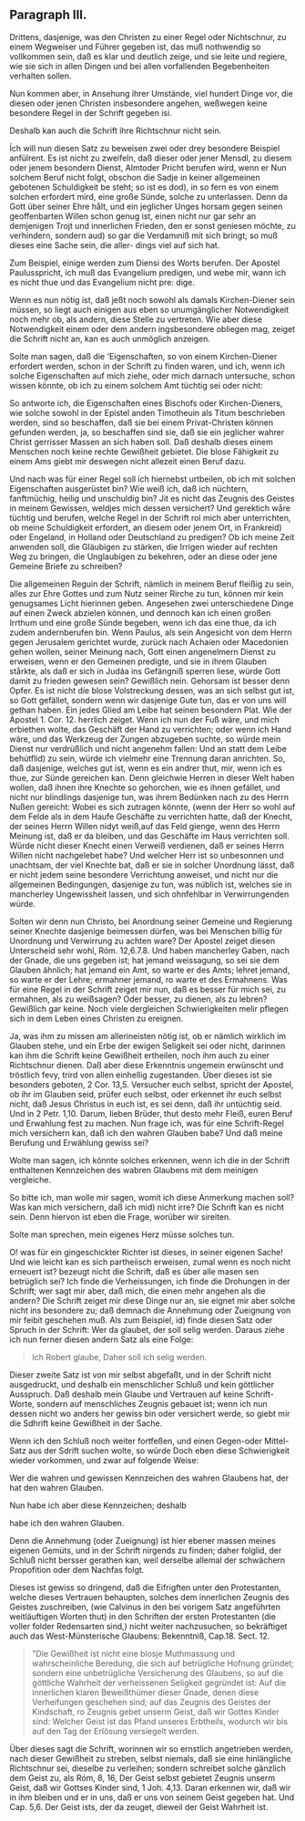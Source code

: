 <!-- Seite 118 -->
Paragraph III.
--------------

Drittens, dasjenige, was den Christen zu
einer Regel oder Nichtschnur, zu einem Wegweiser und
Führer gegeben ist, das muß nothwendig so vollkommen
sein, daß es klar und deutlich zeige, und sie leite und regiere,
wie sie sich in allen Dingen und bei allen vorfallenden
Begebenheiten verhalten sollen.

Nun kommen aber, in Ansehung ihrer Umstände,
viel hundert Dinge vor, die diesen oder jenen Christen
insbesondere angehen, weßwegen keine besondere Regel
in der Schrift gegeben isi.

Deshalb
 kan auch die Schrift ihre Richtschnur
nicht sein.

Ích will nun diesen Satz zu beweisen zwei oder drey
besondere Beispiel anfülrent. Es ist nicht zu zweifeln,
daß dieser oder jener Mensdl, zu diesem oder jenem besondern
Dienst, Almtoder Pricht berufen wird, wenn er<!-- Seite 119 -->
Nun solchem Beruf nicht folgt, obschon die Sadje in
keiner allgemeinen gebotenen Schuldigkeit be steht; so
ist es dod), in so fern es von einem solchen erfordert
mird, eine große Sünde, solche zu unterlassen. Denn
da Gott über seiner Ehre hålt, und ein jeglicher Unges
horsam gegen seinen geoffenbarten Willen schon genug
ist, einen nicht nur gar sehr an demjenigen Trojt und
innerlichen Frieden, den er sonst geniesen möchte, zu
verhindern, sondern aud) so gar die Verdamıniß mit
sich bringt; so muß dieses eine Sache sein, die aller-
dings viel auf sich hat.

  Zum Beispiel, einige werden zum Diensi des
Worts berufen. Der Apostel Paulusspricht, ich muß
das Evangelium predigen, und webe mir, wann
ich es nicht thue und das Evangelium nicht pre:
dige.

Wenn es nun nötig ist, daß jeßt noch sowohl als damals
Kirchen-Diener sein müssen, so liegt auch einigen
aus eben so unumgänglicher Notwendigkeit noch
mehr ob, als andern, diese Stelle zu vertreten. Wie
aber diese Notwendigkeit einem oder dem andern ingsbesondere
obliegen mag, zeiget die Schrift nicht an,
kan es auch unmöglich anzeigen.

Solte man sagen, daß die 'Eigenschaften, so von
einem Kirchen-Diener erfordert werden, schon
in der Schrift zu finden waren, und ich, wenn ich
solche Eigenschaften auf mich ziehe, oder mich
darnach untersuche, schon wissen könnte, ob ich
zu einem solchem Amt tüchtig sei oder nicht:

So antworte ich, die Eigenschaften eines Bischofs
oder Kirchen-Dieners, wie solche sowohl in der Epistel
anden Timotheuin als Titum beschrieben werden, sind
so beschaffen, daß sie bei einem Privat-Christen können
gefunden werden, ja, so beschaffen sind sie, daß sie ein
jeglicher wahrer Christ gerrisser Massen an sich haben
soll. Daß deshalb dieses einem Menschen noch keine rechte<!-- Seite 120 --><!-- content-0102.xml -->
Gewißheit gebietet. Die blose Fähigkeit zu einem Ams
giebt mir deswegen nicht allezeit einen Beruf dazu.

Und nach was für einer Regel soll ich hiernebst urtbeilen,
ob ich mit solchen Eigenschaften ausgerüstet bin?
Wie weiß ich, daß ich nüchtern, fanftmüchig, heilig
und unschuldig bin? Jit es nicht das Zeugnis des
Geistes in meinem Gewissen, weldjes mich dessen versichert?
Und gerektich wåre tüchtig und berufen, welche
Regel in der Schrift rol mich aber unterrichten, ob
meine Schuldigkeit erfordert, an diesem oder jenem
Ort, in Frankreid) oder Engeland, in Holland oder
Deutschland zu predigen? Ob ich meine Zeit anwenden
soll, die Gläubigen zu stärken, die Irrigen wieder auf
rechten Weg zu bringen, die Unglaubigen zu bekehren,
oder an diese oder jene Gemeine Briefe zu schreiben?

Die allgemeinen Reguin der Schrift, nämlich in
meinem Beruf fleißig zu sein, alles zur Ehre
Gottes und zum Nutz seiner Rirche zu tun, können
mir kein genugsames Licht hierinnen geben. Angesehen
zwei unterschiedene Dinge auf einen Zweck abzielen
können, und dennoch kan ich einen großen Irrthum
und eine große Sünde begeben, wenn ich das eine
thue, da ich zudem andernberufen bin. Wenn Paulus,
als sein Angesicht von dem Herrn gegen Jerusalem gerichtet
wurde, zurück nach Achaien oder Macedonien
gehen wollen, seiner Meinung nach, Gott einen angenelmern
Dienst zu erweisen, wenn er den Gemeinen
predigte, und sie in ihrem Glauben stårkte, als daß er
sich in Judáa ins Gefängniß sperren liese, würde Gott
damit zu frieden gewesen sein? Gewißlich nein. Gehorsam
ist besser denn Opfer. Es ist nicht die blose
Volstreckung dessen, was an sich selbst gut ist, so Gott
gefället, sondern wenn wir dasjenige Gute tun, das er
von uns will gethan haben. Ein jedes Glied am Leibe
hat seinen besondern Plat. Wie der Apostel 1. Cor. 12.
herrlich zeiget. Wenn ich nun der Fuß wäre, und<!-- Seite 121 -->
mich erbiethen wolte, das Geschäft der Hand zu verrichten;
oder wenn ich Hand wäre, und das Werkzeug
der Zungen abzugeben suchte, so würde mein Dienst nur
verdrüßlich und nicht angenehm fallen: Und an statt
dem Leibe behútflid) zu sein, würde ich vielmehr eine
Trennung daran anrichten. So, daß dasjenige, welches
gut ist, wenn es ein andrer thut, mir, wenn ich es
thue, zur Sünde gereichen kan. Denn gleichwie Herren
in dieser Welt haben wollen, daß ihnen ihre Knechte
so gehorchen, wie es ihnen gefállet, und nicht nur blindlings
dasjenige tun, was ihrem Bedünken nach zu des
Herrn Nußen gereicht: Wobei es sich zutragen könnte,
(wenn der Herr so wohl auf dem Felde als in dem
Haufe Geschäfte zu verrichten hatte, daß der Knecht,
der seines Herrn Willen nidyt weiß,auf das Feld gienge,
wenn des Herrn Meinung ist, daß er da bleiben, und das
Geschäfte im Haus verrichten soll. Würde nicht dieser
Knecht einen Verweiß verdienen, daß er seines
Herrn Willen nicht nachgelebet habe? Und welcher
Herr ist so unbesonnen und unachtsam, der viel Knechte
bat, daß er sie in solcher Unordnung lässt, daß er nicht
jedem seine besondere Verrichtung anweiset, und nicht
nur die allgemeinen Bedingungen, dasjenige zu tun,
was núblich ist, welches sie in mancherley Ungewissheit
lassen, und sich ohnfehlbar in Verwirrungenden würde.

Solten wir denn nun Christo, bei Anordnung seiner
Gemeine und Regierung seiner Knechte dasjenige beimessen
dürfen, was bei Menschen billig für Unordnung
und Verwirrung zu achten ware? Der Apostel zeiget
diesen Unterscheid sehr wohl, Róm. 12,6.7.8. Und
haben mancherley Gaben, nach der Gnade, die
uns gegeben ist; hat jemand weissagung, so sei
sie dem Glauben ähnlich; hat jemand ein Amt,
so warte er des Amts; lehret jemand, so warte er
der Lehre; ermahner jemand, ro warte et des
Ermahnens. Was für eine Regel in der Schrift<!-- Seite 122 -->
zeiget mir nun, daß es besser für mich sei, zu ermahnen,
als zu weißsagen? Oder besser, zu dienen, als zu lebren?
Gewißlich gar keine. Noch viele dergleichen
Schwierigkeiten melir pflegen sich in dem Leben eines
Christen zu ereignen.

Ja, was ihm zu missen am allerineisten nötig ist,
ob er nämlich wirklich im Glauben stehe, und ein Erbe
der ewigen Seligkeit sei oder nicht, darinnen kan ihm
die Schrift keine Gewißheit ertheilen, noch ihm auch zu
einer Richtschnur dienen. Daß aber diese Erkenntnis
ungemein erwünscht und tröstlich fevy, trird von allen einhellig
zugestanden. Über dieses ist sie besonders geboten,
2 Cor. 13,5. Versucher euch selbst, spricht
der Apostel, ob ihr im Glauben seid, prüfer euch
selbst, oder erkennet ihr euch selbst nicht, daß
Jesus Christus in euch ist, es sei denn, daß ihr
untüchtig seid. Und in 2 Petr. 1,10. Darum,
lieben Brüder, thut desto mehr Fleiß, euren Beruf
und Erwahlung fest zu machen. Nun frage
ich, was für eine Schrift-Regel mich versichern kan,
daß ich den wahren Glauben babe? Und daß meine
Berufung und Erwählung gewiss sei?

Wolte man sagen, ich könnte solches erkennen,
wenn ich die in der Schrift enthaltenen Kennzeichen
des wabren Glaubens mit dem meinigen
vergleiche.

So bitte ich, man wolle mir sagen, womit ich diese
Anmerkung machen soll? Was kan mich versichern, daß
ich mid) nicht irre? Die Schrift kan es nicht sein.
Denn hiervon ist eben die Frage, worüber wir sireiten.

Solte man sprechen, mein eigenes Herz müsse
solches tun.

O! was für ein gingeschickter Richter ist dieses, in
seiner eigenen Sache! Und wie leicht kan es sich partheiisch
erweisen, zumal wenn es noch nicht erneuert ist?
bezeugt nicht die Schrift, daß es über alle masen<!-- Seite 123 -->
sen betrüglich sei? Ich finde die Verheissungen,
ich finde die Drohungen in der Schrift; wer sagt mir
aber, daß mich, die einen mehr angehen als die andern?
Die Schrift zeiget mir diese Dinge nur an, sie eignet
mir aber solche nicht ins besondere zu; daß demnach
die Annehmung oder Zueignung von mir feibit geschehen
muß. Als zum Beispiel, id) finde diesen Satz
oder Spruch in der Schrift: Wer da glaubet, der
soll selig werden. Daraus ziehe ich nun ferner diesen
andern Satz als eine Folge:

   > Ich Robert glaube,
   Daher soll ich selig werden.

Dieser zweite Satz ist von mir selbst abgefaßt, und
in der Schrift nicht ausgedruckt, und deshalb ein menschlicher
Schluß und kein göttlicher Ausspruch. Daß deshalb
mein Glaube und Vertrauen auf keine Schrift-Worte,
sondern auf menschliches Zeugnis gebauet ist; wenn
ich nun dessen nicht wo anders her gewiss bin oder versichert
werde, so giebt mir die Sdhrift keine Gewißheit
in der Sache.

Wenn ich den Schluß noch weiter fortfeßen, und einen
Gegen-oder Mittel-Satz aus der Sdrift suchen
wolte, so würde Doch eben diese Schwierigkeit wieder
vorkommen, und zwar auf folgende Weise:

Wer die wahren und gewissen Kennzeichen des wahren Glaubens hat, der hat den wahren Glauben.

Nun habe ich aber diese Kennzeichen; deshalb

habe ich den wahren Glauben.

Denn die Annehmung (oder Zueignung) ist hier ebener
massen meines eigenen Gemüts, und in der Schrift
nirgends zu finden; daher folglid, der Schluß nicht bersser
gerathen kan, weil derselbe allemal der schwächern
Propofition oder dem Nachfas folgt.

Dieses ist gewiss so dringend, daß die Eifrigften unter
den Protestanten, welche dieses Vertrauen behaupten,
solches dem innerlichen Zeugnis des Geistes zuschreiben,<!-- Seite 124 -->
(wie Calvinus in den bei vorigem Satz angeführten
weitläuftigen Worten thut) in den Schriften der ersten
Protestanten (die voller folder Redensarten sind,)
nicht weiter nachzusuchen, so bekräftiget auch das West-Münsterische
Glaubens: Bekenntniß, Cap.18. Sect. 12.

   > "Die Gewißheit ist nicht eine blosje Muthmassung und
   wahrscheinliche Beredung, die sich auf betrügliche
   Hofnung gründet; sondern eine unbetrügliche Versicherung
   des Glaubens, so auf die göttliche Wahrheit
   der verheissenen Seligkeit gegründet ist: Auf die innerlichen
   klaren Beweißthümer dieser Gnade, denen
   diese Verheifungen geschehen sind; auf das Zeugnis
   des Geistes der Kindschaft, ro Zeugnis gebet unserm
   Geist, daß wir Gottes Kinder sind: Welcher Geist
   ist das Pfand unseres Erbtheils, wodurch wir
   bis auf den Tag der Erlösung versiegelt werden.

Über dieses sagt die Schrift, worinnen wir so ernstlich
angetrieben werden, nach dieser Gewißheit zu streben,
selbst niemals, daß sie eine hinlängliche Richtschnur
sei, dieselbe zu verleihen; sondern schreibet solche
gänzlich dem Geist zu, als Róm, 8, 16, Der Geist
selbst gebietet Zeugnis unserm Geist, daß wir Gottses
Kinder sind, 1 Joh. 4,13. Daran erkennen
wir, daß wir in ihm bleiben und er in uns, daß er
uns von seinem Geist gegeben hat. Und Cap. 5,6.
Der Geist ists, der da zeuget, dieweil der Geist
Wahrheit ist.

